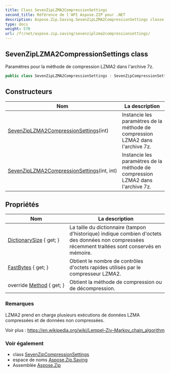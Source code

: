 ```yaml
---
title: Class SevenZipLZMA2CompressionSettings
second_title: Référence de l'API Aspose.ZIP pour .NET
description: Aspose.Zip.Saving.SevenZipLZMA2CompressionSettings classe. Paramètres pour la méthode de compression LZMA2 dans larchive 7z.
type: docs
weight: 570
url: /fr/net/aspose.zip.saving/sevenziplzma2compressionsettings/
---
```

## SevenZipLZMA2CompressionSettings class

Paramètres pour la méthode de compression LZMA2 dans l'archive 7z.

```csharp
public class SevenZipLZMA2CompressionSettings : SevenZipCompressionSettings
```

## Constructeurs

| Nom | La description |
| --- | --- |
| [SevenZipLZMA2CompressionSettings](sevenziplzma2compressionsettings/#constructor)(int) | Instancie les paramètres de la méthode de compression LZMA2 dans l'archive 7z. |
| [SevenZipLZMA2CompressionSettings](sevenziplzma2compressionsettings/#constructor_1)(int, int) | Instancie les paramètres de la méthode de compression LZMA2 dans l'archive 7z. |

## Propriétés

| Nom | La description |
| --- | --- |
| [DictionarySize](../../aspose.zip.saving/sevenziplzma2compressionsettings/dictionarysize/) { get; } | La taille du dictionnaire (tampon d'historique) indique combien d'octets des données non compressées récemment traitées sont conservés en mémoire. |
| [FastBytes](../../aspose.zip.saving/sevenziplzma2compressionsettings/fastbytes/) { get; } | Obtient le nombre de contrôles d'octets rapides utilisés par le compresseur LZMA2. |
| override [Method](../../aspose.zip.saving/sevenziplzma2compressionsettings/method/) { get; } | Obtient la méthode de compression ou de décompression. |

### Remarques

LZMA2 prend en charge plusieurs exécutions de données LZMA compressées et de données non compressées.

Voir plus : https://en.wikipedia.org/wiki/Lempel–Ziv–Markov_chain_algorithm

### Voir également

* class [SevenZipCompressionSettings](../sevenzipcompressionsettings/)
* espace de noms [Aspose.Zip.Saving](../../aspose.zip.saving/)
* Assemblée [Aspose.Zip](../../)


